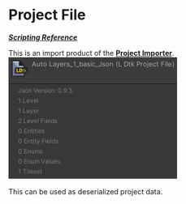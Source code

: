 # Project File
[_**Scripting Reference**_](../../api/LDtkUnity.LDtkProjectFile.yml)

This is an import product of the [**Project Importer**](../Importer/topic_ProjectImporter.md).  
![Project Inspector](../../images/img_Unity_Json_Project.png)

This can be used as deserialized project data.